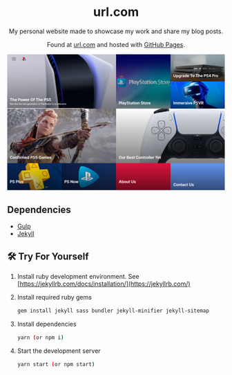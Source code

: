 <h1 align="center">
  url.com
</h1>
<p align="center">
  My personal website made to showcase my work and share my blog posts. 
</p>
<p align="center">
  Found at <a href="" target="_blank">url.com</a> and hosted with <a href="https://pages.github.com/" target="_blank">GitHub Pages</a>.
</p>
<a href="" target="_blank">
  <img src="https://raw.githubusercontent.com/bradypp/playstation/master/demo.png" alt="repo demo">
</a>

## Dependencies

-   [Gulp](https://gulpjs.com/)
-   [Jekyll](https://jekyllrb.com/)

## 🛠 Try For Yourself

1. Install ruby development environment. See [https://jekyllrb.com/docs/installation/](https://jekyllrb.com/)

2. Install required ruby gems

    ```sh
    gem install jekyll sass bundler jekyll-minifier jekyll-sitemap
    ```

3. Install dependencies

    ```sh
    yarn (or npm i)
    ```

4. Start the development server

    ```sh
    yarn start (or npm start)
    ```
